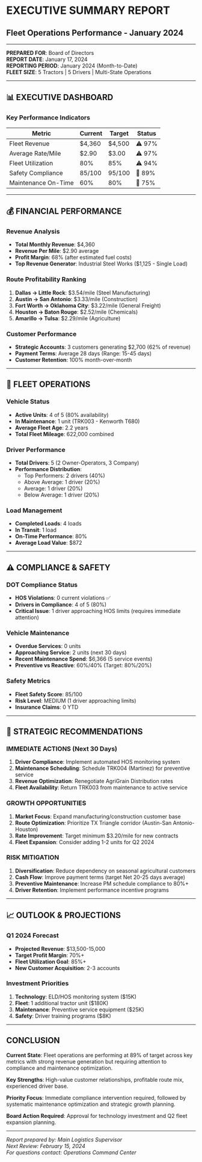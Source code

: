 # EXECUTIVE SUMMARY REPORT
## Fleet Operations Performance - January 2024

---

**PREPARED FOR**: Board of Directors  
**REPORT DATE**: January 17, 2024  
**REPORTING PERIOD**: January 2024 (Month-to-Date)  
**FLEET SIZE**: 5 Tractors | 5 Drivers | Multi-State Operations

---

## 📊 EXECUTIVE DASHBOARD

### Key Performance Indicators

| Metric | Current | Target | Status |
|--------|---------|--------|--------|
| Fleet Revenue | $4,360 | $4,500 | ⚠️ 97% |
| Average Rate/Mile | $2.90 | $3.00 | ⚠️ 97% |
| Fleet Utilization | 80% | 85% | ⚠️ 94% |
| Safety Compliance | 85/100 | 95/100 | 🔴 89% |
| Maintenance On-Time | 60% | 80% | 🔴 75% |

---

## 💰 FINANCIAL PERFORMANCE

### Revenue Analysis
- **Total Monthly Revenue**: $4,360
- **Revenue Per Mile**: $2.90 average
- **Profit Margin**: 68% (after estimated fuel costs)
- **Top Revenue Generator**: Industrial Steel Works ($1,125 - Single Load)

### Route Profitability Ranking
1. **Dallas → Little Rock**: $3.54/mile (Steel Manufacturing)
2. **Austin → San Antonio**: $3.33/mile (Construction)
3. **Fort Worth → Oklahoma City**: $3.22/mile (General Freight)
4. **Houston → Baton Rouge**: $2.52/mile (Chemicals)
5. **Amarillo → Tulsa**: $2.29/mile (Agriculture)

### Customer Performance
- **Strategic Accounts**: 3 customers generating $2,700 (62% of revenue)
- **Payment Terms**: Average 28 days (Range: 15-45 days)
- **Customer Retention**: 100% month-over-month

---

## 🚛 FLEET OPERATIONS

### Vehicle Status
- **Active Units**: 4 of 5 (80% availability)
- **In Maintenance**: 1 unit (TRK003 - Kenworth T680)
- **Average Fleet Age**: 2.2 years
- **Total Fleet Mileage**: 622,000 combined

### Driver Performance
- **Total Drivers**: 5 (2 Owner-Operators, 3 Company)
- **Performance Distribution**:
  - Top Performers: 2 drivers (40%)
  - Above Average: 1 driver (20%)
  - Average: 1 driver (20%)
  - Below Average: 1 driver (20%)

### Load Management
- **Completed Loads**: 4 loads
- **In Transit**: 1 load
- **On-Time Performance**: 80%
- **Average Load Value**: $872

---

## ⚠️ COMPLIANCE & SAFETY

### DOT Compliance Status
- **HOS Violations**: 0 current violations ✅
- **Drivers in Compliance**: 4 of 5 (80%)
- **Critical Issue**: 1 driver approaching HOS limits (requires immediate attention)

### Vehicle Maintenance
- **Overdue Services**: 0 units
- **Approaching Service**: 2 units (next 30 days)
- **Recent Maintenance Spend**: $6,366 (5 service events)
- **Preventive vs Reactive**: 60%/40% (Target: 80%/20%)

### Safety Metrics
- **Fleet Safety Score**: 85/100
- **Risk Level**: MEDIUM (1 driver approaching limits)
- **Insurance Claims**: 0 YTD

---

## 🎯 STRATEGIC RECOMMENDATIONS

### IMMEDIATE ACTIONS (Next 30 Days)
1. **Driver Compliance**: Implement automated HOS monitoring system
2. **Maintenance Scheduling**: Schedule TRK004 (Martinez) for preventive service
3. **Revenue Optimization**: Renegotiate AgriGrain Distribution rates
4. **Fleet Availability**: Return TRK003 from maintenance to active service

### GROWTH OPPORTUNITIES
1. **Market Focus**: Expand manufacturing/construction customer base
2. **Route Optimization**: Prioritize TX Triangle corridor (Austin-San Antonio-Houston)
3. **Rate Improvement**: Target minimum $3.20/mile for new contracts
4. **Fleet Expansion**: Consider adding 1-2 units for Q2 2024

### RISK MITIGATION
1. **Diversification**: Reduce dependency on seasonal agricultural customers
2. **Cash Flow**: Improve payment terms (target Net 20-25 days average)
3. **Preventive Maintenance**: Increase PM schedule compliance to 80%+
4. **Driver Retention**: Implement performance incentive programs

---

## 📈 OUTLOOK & PROJECTIONS

### Q1 2024 Forecast
- **Projected Revenue**: $13,500-15,000
- **Target Profit Margin**: 70%+
- **Fleet Utilization Goal**: 85%+
- **New Customer Acquisition**: 2-3 accounts

### Investment Priorities
1. **Technology**: ELD/HOS monitoring system ($15K)
2. **Fleet**: 1 additional tractor unit ($180K)
3. **Maintenance**: Preventive service equipment ($25K)
4. **Safety**: Driver training programs ($8K)

---

## CONCLUSION

**Current State**: Fleet operations are performing at 89% of target across key metrics with strong revenue generation but requiring attention to compliance and maintenance optimization.

**Key Strengths**: High-value customer relationships, profitable route mix, experienced driver base.

**Priority Focus**: Immediate compliance intervention required, followed by systematic maintenance optimization and strategic growth planning.

**Board Action Required**: Approval for technology investment and Q2 fleet expansion planning.

---

*Report prepared by: Main Logistics Supervisor*  
*Next Review: February 15, 2024*  
*For questions contact: Operations Command Center*